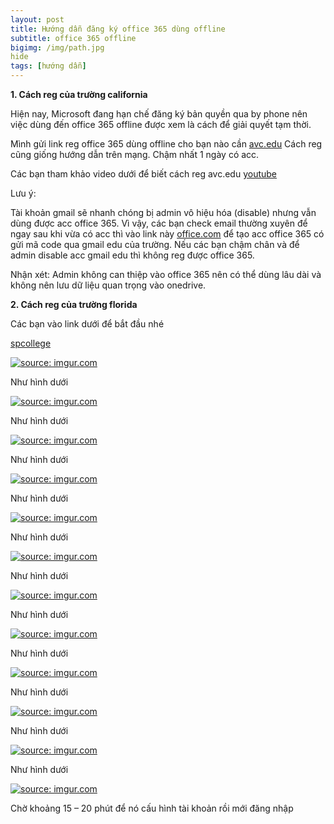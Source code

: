 ```yaml
---
layout: post
title: Hướng dẫn đăng ký office 365 dùng offline
subtitle: office 365 offline
bigimg: /img/path.jpg
hide
tags: [hướng dẫn]
---
```


**1.	Cách reg của trường california**

Hiện nay, Microsoft đang hạn chế đăng ký bản quyền qua by phone nên việc dùng đến office 365 offline được xem là cách để giải quyết tạm thời.

Mình gửi link reg office 365 dùng offline cho bạn nào cần [avc.edu](https://www.avc.edu/studentservices/adminrec/applyonline)
Cách reg cũng giống hướng dẫn trên mạng. Chậm nhất 1 ngày có acc.

Các bạn tham khảo video dưới để biết cách reg avc.edu [youtube](https://www.youtube.com/watch?v=6vhFM0Oz4o0)

Lưu ý:

Tài khoản gmail sẽ nhanh chóng bị admin vô hiệu hóa (disable) nhưng vẫn dùng được acc office 365. Vì vậy, các bạn check email thường xuyên để ngay sau khi vừa có acc thì vào link này [office.com](https://products.office.com/en-us/student/office-in-education?tab=students) để tạo acc office 365 có gửi mã code qua gmail edu của trường. Nếu các bạn chậm chân và để admin disable acc gmail edu thì không reg được office 365.

Nhận xét: Admin không can thiệp vào office 365 nên có thể dùng lâu dài và không nên lưu dữ liệu quan trọng vào onedrive.

**2. Cách reg của trường florida**

Các bạn vào link dưới để bắt đầu nhé

[spcollege](https://www.spcollege.edu/future-students/spc-application-center)

<a href="https://imgur.com/5bSSzsq"><img src="https://i.imgur.com/5bSSzsq.png" title="source: imgur.com" /></a>

Như hình dưới

<a href="https://imgur.com/jjBzQiu"><img src="https://i.imgur.com/jjBzQiu.png" title="source: imgur.com" /></a>

Như hình dưới

<a href="https://imgur.com/OKKLsbE"><img src="https://i.imgur.com/OKKLsbE.png" title="source: imgur.com" /></a>

Như hình dưới

<a href="https://imgur.com/8qIP9G4"><img src="https://i.imgur.com/8qIP9G4.png" title="source: imgur.com" /></a>

Như hình dưới

<a href="https://imgur.com/KPn88iC"><img src="https://i.imgur.com/KPn88iC.png" title="source: imgur.com" /></a>

Như hình dưới

<a href="https://imgur.com/Xbz9vEf"><img src="https://i.imgur.com/Xbz9vEf.png" title="source: imgur.com" /></a>

Như hình dưới

<a href="https://imgur.com/HhUXS5M"><img src="https://i.imgur.com/HhUXS5M.png" title="source: imgur.com" /></a>

Như hình dưới

<a href="https://imgur.com/vj3qrKn"><img src="https://i.imgur.com/vj3qrKn.png" title="source: imgur.com" /></a>

Như hình dưới

<a href="https://imgur.com/5QPhlQ5"><img src="https://i.imgur.com/5QPhlQ5.png" title="source: imgur.com" /></a>

Như hình dưới

<a href="https://imgur.com/XCAydUG"><img src="https://i.imgur.com/XCAydUG.png" title="source: imgur.com" /></a>

Như hình dưới

<a href="https://imgur.com/Fs9g16D"><img src="https://i.imgur.com/Fs9g16D.png" title="source: imgur.com" /></a>

Như hình dưới

<a href="https://imgur.com/UsZVOmn"><img src="https://i.imgur.com/UsZVOmn.png" title="source: imgur.com" /></a>

Chờ khoảng 15 – 20 phút để nó cấu hình tài khoản rồi mới đăng nhập

<div id="fb-root"></div>
<script>(function(d, s, id) {
  var js, fjs = d.getElementsByTagName(s)[0];
  if (d.getElementById(id)) return;
  js = d.createElement(s); js.id = id;
  js.src = 'https://connect.facebook.net/vi_VN/sdk.js#xfbml=1&version=v2.12';
  fjs.parentNode.insertBefore(js, fjs);
}(document, 'script', 'facebook-jssdk'));</script>

<div class="fb-comments" data-href="https://github.com/tha1982/tha1982.github.io/edit/master/_posts/2018-04-19-office-365-offline.md" data-numposts="5"></div>
